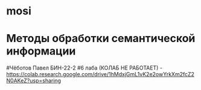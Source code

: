 # mosi
# Методы обработки семантической информации
#Чёботов Павел БИН-22-2
#6 лаба (КОЛАБ НЕ РАБОТАЕТ) -  https://colab.research.google.com/drive/1hMdxjGmL1vK2e2owYrkXm2fcZ2N0AKeZ?usp=sharing
